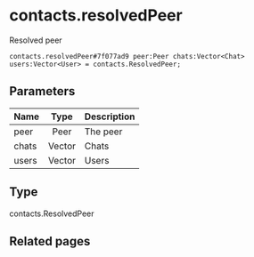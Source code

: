 # contacts.resolvedPeer
Resolved peer

```
contacts.resolvedPeer#7f077ad9 peer:Peer chats:Vector<Chat> users:Vector<User> = contacts.ResolvedPeer;
```

## Parameters
| Name | Type | Description |
| ---- | :----: | ----------- |
| peer | Peer | The peer |
| chats | Vector<Chat> | Chats |
| users | Vector<User> | Users |


## Type
contacts.ResolvedPeer

## Related pages
